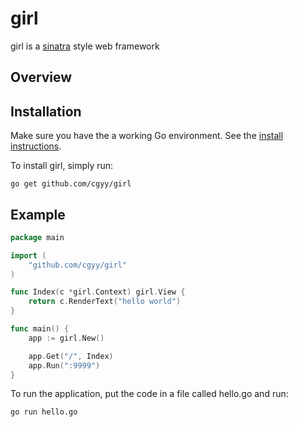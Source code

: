 # girl

girl is a [sinatra](http://www.sinatrarb.com/) style web framework 

## Overview


## Installation

Make sure you have the a working Go environment. See the [install instructions](http://golang.org/doc/install.html). 

To install girl, simply run:

    go get github.com/cgyy/girl



## Example
```go
package main

import (
    "github.com/cgyy/girl"
)

func Index(c *girl.Context) girl.View {
	return c.RenderText("hello world")
}

func main() {
    app := girl.New()

    app.Get("/", Index)
    app.Run(":9999")
}


```

To run the application, put the code in a file called hello.go and run:

    go run hello.go
    

